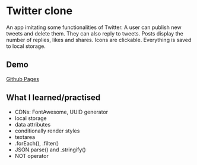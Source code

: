 # Twitter clone

An app imitating some functionalities of Twitter. A user can publish new tweets and delete them. They can also reply to tweets. Posts display the number of replies, likes and shares. Icons are clickable. Everything is saved to local storage.

## Demo

[Github Pages](https://arniss5.github.io/Twitter-clone/)

## What I learned/practised

- CDNs: FontAwesome, UUID generator
- local storage
- data attributes
- conditionally render styles
- textarea
- .forEach(), .filter()
- JSON.parse() and .stringify()
- NOT operator


